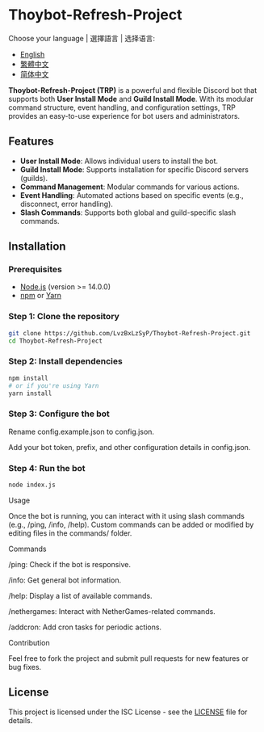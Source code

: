 # Thoybot-Refresh-Project

Choose your language | 選擇語言 | 选择语言:
- [English](README.md)
- [繁體中文](README.zh-TW.md)
- [简体中文](README.zh-CN.md)

**Thoybot-Refresh-Project (TRP)** is a powerful and flexible Discord bot that supports both **User Install Mode** and **Guild Install Mode**. With its modular command structure, event handling, and configuration settings, TRP provides an easy-to-use experience for bot users and administrators.

## Features
- **User Install Mode**: Allows individual users to install the bot.
- **Guild Install Mode**: Supports installation for specific Discord servers (guilds).
- **Command Management**: Modular commands for various actions.
- **Event Handling**: Automated actions based on specific events (e.g., disconnect, error handling).
- **Slash Commands**: Supports both global and guild-specific slash commands.

## Installation

### Prerequisites
- [Node.js](https://nodejs.org/) (version >= 14.0.0)
- [npm](https://npmjs.com/) or [Yarn](https://yarnpkg.com/)

### Step 1: Clone the repository

```bash
git clone https://github.com/LvzBxLzSyP/Thoybot-Refresh-Project.git
cd Thoybot-Refresh-Project
```

### Step 2: Install dependencies

```bash
npm install
# or if you're using Yarn
yarn install
```

### Step 3: Configure the bot

Rename config.example.json to config.json.

Add your bot token, prefix, and other configuration details in config.json.


### Step 4: Run the bot

```bash
node index.js
```

Usage

Once the bot is running, you can interact with it using slash commands (e.g., /ping, /info, /help). Custom commands can be added or modified by editing files in the commands/ folder.

Commands

/ping: Check if the bot is responsive.

/info: Get general bot information.

/help: Display a list of available commands.

/nethergames: Interact with NetherGames-related commands.

/addcron: Add cron tasks for periodic actions.


Contribution

Feel free to fork the project and submit pull requests for new features or bug fixes.

## License

This project is licensed under the ISC License - see the [LICENSE](LICENSE) file for details.